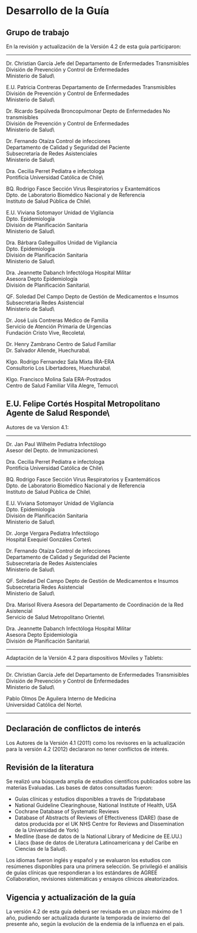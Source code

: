 Desarrollo de la Guía
=====================

Grupo de trabajo
----------------

En la revisión y actualización de la Versión 4.2 de esta guía participaron:

--------------------------  --------------------------------------------------------
Dr. Christian García        Jefe del Departamento de Enfermedades Transmisibles\
                            División de Prevención y Control de Enfermedades\
                            Ministerio de Salud\

E.U. Patricia Contreras     Departamento de Enfermedades Transmisibles\
                            División de Prevención y Control de Enfermedades\
                            Ministerio de Salud\

Dr. Ricardo Sepúlveda       Broncopulmonar Depto de Enfermedades No transmisibles\
                            División de Prevención y Control de Enfermedades\
                            Ministerio de Salud\

Dr. Fernando Otaíza         Control de infecciones\
                            Departamento de Calidad y Seguridad del Paciente\
                            Subsecretaría de Redes Asistenciales\
                            Ministerio de Salud\

Dra. Cecilia Perret         Pediatra e infectologa\
                            Pontificia Universidad Católica de Chile\

BQ. Rodrigo Fasce           Sección Virus Respiratorios y Exantemáticos\
                            Dpto. de Laboratorio Biomédico Nacional y de Referencia\
                            Instituto de Salud Pública de Chile\

E.U. Viviana Sotomayor      Unidad de Vigilancia\
                            Dpto. Epidemiología\
                            División de Planificación Sanitaria\
                            Ministerio de Salud\

Dra. Bárbara Galleguillos   Unidad de Vigilancia\
                            Dpto. Epidemiología\
                            División de Planificación Sanitaria\
                            Ministerio de Salud\

Dra. Jeannette Dabanch      Infectóloga Hospital Militar\
                            Asesora Depto Epidemiología\
                            División de Planificación Sanitaria\

QF. Soledad Del Campo       Depto de Gestión de Medicamentos e Insumos\
                            Subsecretaria Redes Asistencial\
                            Ministerio de Salud\

Dr. José Luis Contreras     Médico de Familia\
                            Servicio de Atención Primaria de Urgencias\
                            Fundación Cristo Vive, Recoleta\

Dr. Henry Zambrano          Centro de Salud Familiar\
                            Dr. Salvador Allende, Huechuraba\

Klgo. Rodrigo Fernandez     Sala Mixta IRA-ERA\
                            Consultorio Los Libertadores, Huechuraba\

Klgo. Francisco Molina      Sala ERA-Postrados\
                            Centro de Salud Familiar Villa Alegre, Temuco\

E.U. Felipe Cortés          Hospital Metropolitano\
                            Agente de Salud Responde\
------------------------------------------------------------------------------------

Autores de va Version 4.1:

--------------------------  --------------------------------------------------------
Dr. Jan Paul Wilhelm        Pediatra Infectólogo\
                            Asesor del Depto. de Inmunizaciones\

Dra. Cecilia Perret         Pediatra e infectologa\
                            Pontificia Universidad Católica de Chile\

BQ. Rodrigo Fasce           Sección Virus Respiratorios y Exantemáticos\
                            Dpto. de Laboratorio Biomédico Nacional y de Referencia\
                            Instituto de Salud Pública de Chile\

E.U. Viviana Sotomayor      Unidad de Vigilancia\
                            Dpto. Epidemiología\
                            División de Planificación Sanitaria\
                            Ministerio de Salud\

Dr. Jorge Vergara           Pediatra Infectólogo\
                            Hospital Exequiel Gonzáles Cortes\

Dr. Fernando Otaíza         Control de infecciones\
                            Departamento de Calidad y Seguridad del Paciente\
                            Subsecretaría de Redes Asistenciales\
                            Ministerio de Salud\

QF. Soledad Del Campo       Depto de Gestión de Medicamentos e Insumos\
                            Subsecretaria Redes Asistencial\
                            Ministerio de Salud\

Dra. Marisol Rivera         Asesora del Departamento de Coordinación de la Red Asistencial\
                            Servicio de Salud Metropolitano Oriente\

Dra. Jeannette Dabanch      Infectóloga Hospital Militar\
                            Asesora Depto Epidemiología\
                            División de Planificación Sanitaria\
--------------------------  --------------------------------------------------------

Adaptación de la Versión 4.2 para dispositivos Móviles y Tablets:

--------------------------  --------------------------------------------------------
Dr. Christian García        Jefe del Departamento de Enfermedades Transmisibles\
                            División de Prevención y Control de Enfermedades\
                            Ministerio de Salud\

Pablo Olmos De Aguilera     Interno de Medicina\
                            Universidad Católica del Norte\
--------------------------  --------------------------------------------------------


Declaración de conflictos de interés
------------------------------------

Los Autores de la Versión 4.1 (2011) como los revisores en la actualización para la versión 4.2 (2012) declararon no tener conflictos de interés.

Revisión de la literatura
-------------------------

Se realizó una búsqueda amplia de estudios científicos publicados sobre las materias Evaluadas. Las bases de datos consultadas fueron:

*  Guías clínicas y estudios disponibles a través de Tripdatabase
*  National Guideline Clearinghouse, National Institute of Health, USA
*  Cochrane Database of Systematic Reviews
*  Database of Abstracts of Reviews of Effectiveness (DARE) (base de datos producida por el UK NHS Centre for Reviews and Dissemination de la Universidad de York)
*  Medline (base de datos de la National Library of Medicine de EE.UU.)
*  Lilacs (base de datos de Literatura Latinoamericana y del Caribe en Ciencias de la Salud).

Los idiomas fueron inglés y español y se evaluaron los estudios con resúmenes disponibles para una primera selección. Se privilegió el análisis de guías clínicas que respondieran a los estándares de AGREE Collaboration, revisiones sistemáticas y ensayos clínicos aleatorizados.

Vigencia y actualización de la guía
-----------------------------------

La versión 4.2 de esta guía deberá ser revisada en un plazo máximo de 1 año, pudiendo ser actualizada durante la temporada de invierno del presente año, según la evolución de la endemia de la influenza en el país.
